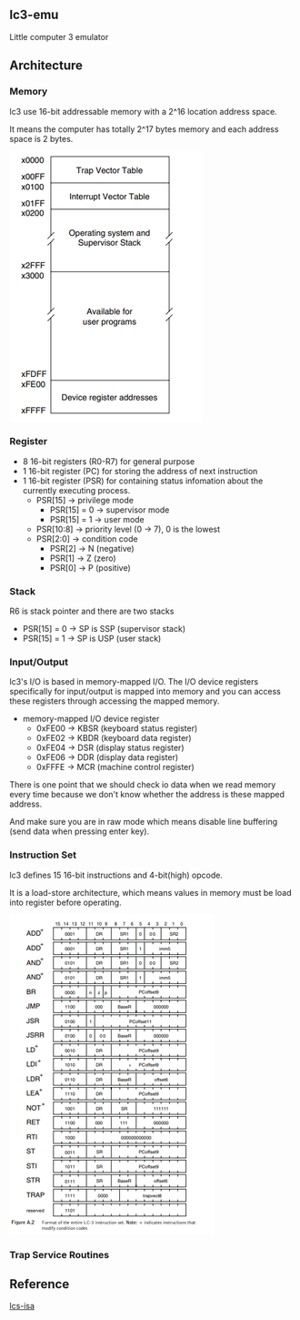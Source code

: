 ## lc3-emu
Little computer 3 emulator

## Architecture
### Memory
lc3 use 16-bit addressable memory with a 2^16 location address space. 

It means the computer has totally 2^17 bytes memory and each address space is 2 bytes.

![memory map](./res/mem_map.png)

### Register
- 8 16-bit registers (R0-R7) for general purpose
- 1 16-bit register (PC) for storing the address of next instruction
- 1 16-bit register (PSR) for containing status infomation about the currently executing process. 
    - PSR[15] -> privilege mode
        - PSR[15] = 0 -> supervisor mode
        - PSR[15] = 1 -> user mode
    - PSR[10:8] -> priority level (0 -> 7), 0 is the lowest
    - PSR[2:0] -> condition code
        - PSR[2] -> N (negative)
        - PSR[1] -> Z (zero)
        - PSR[0] -> P (positive)

### Stack
R6 is stack pointer and there are two stacks
- PSR[15] = 0 -> SP is SSP (supervisor stack)
- PSR[15] = 1 -> SP is USP (user stack)

### Input/Output
lc3's I/O is based in memory-mapped I/O. The I/O device registers specifically for input/output is mapped into memory and you can access these registers through accessing the mapped memory. 

- memory-mapped I/O device register
    - 0xFE00 -> KBSR (keyboard status register)
    - 0xFE02 -> KBDR (keyboard data register)
    - 0xFE04 -> DSR (display status register)
    - 0xFE06 -> DDR (display data register)
    - 0xFFFE -> MCR (machine control register)

There is one point that we should check io data when we read memory every time because we don't know whether the address is these mapped address.

And make sure you are in raw mode which means disable line buffering (send data when pressing enter key).

### Instruction Set
lc3 defines 15 16-bit instructions and 4-bit(high) opcode.

It is a load-store architecture, which means values in memory must be load into register before operating.

![isa](./res/isa.png)

### Trap Service Routines

## Reference
[lcs-isa](./res/lc3-isa.pdf)